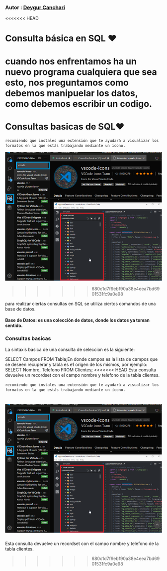 ### Autor : <a href= 'https://github.com/deygurc'>Deygur Canchari</a>

<<<<<<< HEAD
# Consulta básica en SQL ❤

cuando nos enfrentamos ha un nuevo programa cualquiera que sea esto, nos preguntamos como debemos manipuelar los datos, como debemos escribir un codigo.
=======
# Consultas basicas de SQL❤
```
recomiendo que instales una extensión que te ayudará a visualizar los formatos en la que estás trabajando mediante un ícono.

```

![img src ](../Img/screenshot/iconos.png)
>>>>>>> 680c1d7f9ebf90a38e4eea7bd6901531fc9a0e98

para realizar ciertas consultas en SQL se utiliza ciertos comandos de una base de datos.

#### Base de Datos: es una colección de datos, donde los datos ya toman sentido.
### Consultas basicas
La sintaxis basica de una consulta de seleccion es la siguiente:

SELECT Campos FROM Tabla;En donde campos es la lista de campos que se deseen recuperar y tabla es e1 
origen de los mismos, por ejemplo:
SELECT Nombre, Telefono FROM Clientes;
<<<<<<< HEAD
Esta consulta devuelve un recordset con el campo nombre y telefono de la tabla clientes. 



```
recomiendo que instales una extensión que te ayudará a visualizar los formatos en la que estás trabajando mediante un ícono.

```
![img src ](../Img/screenshot/iconos.png)
=======
Esta consulta devuelve un recordset con el campo nombre y telefono de la tabla clientes. 
>>>>>>> 680c1d7f9ebf90a38e4eea7bd6901531fc9a0e98
